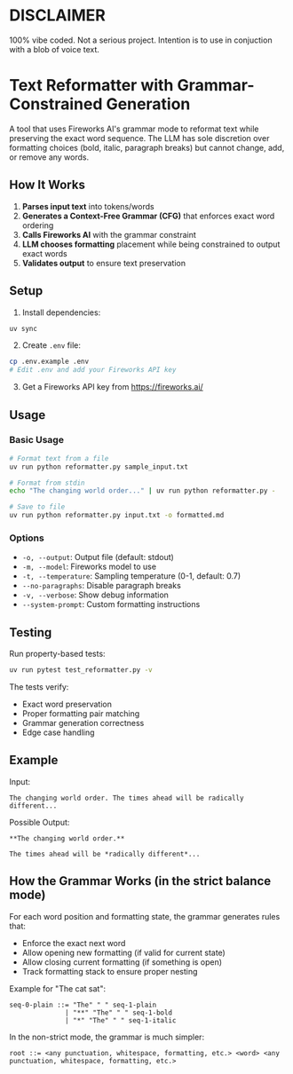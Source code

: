 # DISCLAIMER

100% vibe coded. Not a serious project. Intention is to use in conjuction with a blob of voice text.

# Text Reformatter with Grammar-Constrained Generation

A tool that uses Fireworks AI's grammar mode to reformat text while preserving the exact word sequence. The LLM has sole discretion over formatting choices (bold, italic, paragraph breaks) but cannot change, add, or remove any words.

## How It Works

1. **Parses input text** into tokens/words
2. **Generates a Context-Free Grammar (CFG)** that enforces exact word ordering
3. **Calls Fireworks AI** with the grammar constraint
4. **LLM chooses formatting** placement while being constrained to output exact words
5. **Validates output** to ensure text preservation

## Setup

1. Install dependencies:
```bash
uv sync
```

2. Create `.env` file:
```bash
cp .env.example .env
# Edit .env and add your Fireworks API key
```

3. Get a Fireworks API key from https://fireworks.ai/

## Usage

### Basic Usage
```bash
# Format text from a file
uv run python reformatter.py sample_input.txt

# Format from stdin
echo "The changing world order..." | uv run python reformatter.py -

# Save to file
uv run python reformatter.py input.txt -o formatted.md
```

### Options
- `-o, --output`: Output file (default: stdout)
- `-m, --model`: Fireworks model to use
- `-t, --temperature`: Sampling temperature (0-1, default: 0.7)
- `--no-paragraphs`: Disable paragraph breaks
- `-v, --verbose`: Show debug information
- `--system-prompt`: Custom formatting instructions

## Testing

Run property-based tests:
```bash
uv run pytest test_reformatter.py -v
```

The tests verify:
- Exact word preservation
- Proper formatting pair matching
- Grammar generation correctness
- Edge case handling

## Example

Input:
```
The changing world order. The times ahead will be radically different...
```

Possible Output:
```
**The changing world order.**

The times ahead will be *radically different*...
```

## How the Grammar Works (in the strict balance mode)

For each word position and formatting state, the grammar generates rules that:
- Enforce the exact next word
- Allow opening new formatting (if valid for current state)
- Allow closing current formatting (if something is open)
- Track formatting stack to ensure proper nesting

Example for "The cat sat":
```
seq-0-plain ::= "The" " " seq-1-plain
              | "**" "The" " " seq-1-bold
              | "*" "The" " " seq-1-italic
```

In the non-strict mode, the grammar is much simpler:
```
root ::= <any punctuation, whitespace, formatting, etc.> <word> <any punctuation, whitespace, formatting, etc.>
```
